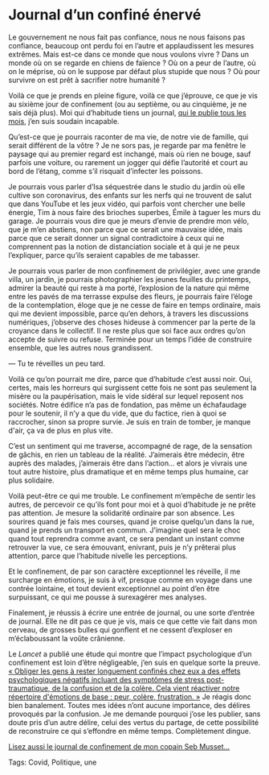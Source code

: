 # Journal d’un confiné énervé

Le gouvernement ne nous fait pas confiance, nous ne nous faisons pas confiance, beaucoup ont perdu foi en l’autre et applaudissent les mesures extrêmes. Mais est-ce dans ce monde que nous voulons vivre ? Dans un monde où on se regarde en chiens de faïence ? Où on a peur de l’autre, où on le méprise, où on le suppose par défaut plus stupide que nous ? Où pour survivre on est prêt à sacrifier notre humanité ?

Voilà ce que je prends en pleine figure, voilà ce que j’éprouve, ce que je vis au sixième jour de confinement (ou au septième, ou au cinquième, je ne sais déjà plus). Moi qui d’habitude tiens un journal, [qui le publie tous les mois](https://tcrouzet.com/carnets/), j’en suis soudain incapable.

Qu’est-ce que je pourrais raconter de ma vie, de notre vie de famille, qui serait différent de la vôtre ? Je ne sors pas, je regarde par ma fenêtre le paysage qui au premier regard est inchangé, mais où rien ne bouge, sauf parfois une voiture, ou rarement un jogger qui défie l’autorité et court au bord de l’étang, comme s’il risquait d’infecter les poissons.

Je pourrais vous parler d’Isa séquestrée dans le studio du jardin où elle cultive son coronavirus, des enfants sur les nerfs qui ne trouvent de salut que dans YouTube et les jeux vidéo, qui parfois vont chercher une belle énergie, Tim à nous faire des brioches superbes, Émile à taguer les murs du garage. Je pourrais vous dire que je meurs d’envie de prendre mon vélo, que je m’en abstiens, non parce que ce serait une mauvaise idée, mais parce que ce serait donner un signal contradictoire à ceux qui ne comprennent pas la notion de distanciation sociale et à qui je ne peux l’expliquer, parce qu’ils seraient capables de me tabasser.

Je pourrais vous parler de mon confinement de privilégier, avec une grande villa, un jardin, je pourrais photographier les jeunes feuilles du printemps, admirer la beauté qui reste à ma porté, l’explosion de la nature qui même entre les pavés de ma terrasse expulse des fleurs, je pourrais faire l’éloge de la contemplation, éloge que je ne cesse de faire en temps ordinaire, mais qui me devient impossible, parce qu’en dehors, à travers les discussions numériques, j’observe des choses hideuse à commencer par la perte de la croyance dans le collectif. Il ne reste plus que soi face aux ordres qu’on accepte de suivre ou refuse. Terminée pour un temps l’idée de construire ensemble, que les autres nous grandissent.

— Tu te réveilles un peu tard.

Voilà ce qu’on pourrait me dire, parce que d’habitude c’est aussi noir. Oui, certes, mais les horreurs qui surgissent cette fois ne sont pas seulement la misère ou la paupérisation, mais le vide sidéral sur lequel reposent nos sociétés. Notre édifice n’a pas de fondation, pas même un échafaudage pour le soutenir, il n’y a que du vide, que du factice, rien à quoi se raccrocher, sinon sa propre survie. Je suis en train de tomber, je manque d'air, ça va de plus en plus vite.

C’est un sentiment qui me traverse, accompagné de rage, de la sensation de gâchis, en rien un tableau de la réalité. J’aimerais être médecin, être auprès des malades, j’aimerais être dans l’action… et alors je vivrais une tout autre histoire, plus dramatique et en même temps plus humaine, car plus solidaire.

Voilà peut-être ce qui me trouble. Le confinement m’empêche de sentir les autres, de percevoir ce qu’ils font pour moi et à quoi d’habitude je ne prête pas attention. Je mesure la solidarité ordinaire par son absence. Les sourires quand je fais mes courses, quand je croise quelqu’un dans la rue, quand je prends un transport en commun. J’imagine quel sera le choc quand tout reprendra comme avant, ce sera pendant un instant comme retrouver la vue, ce sera émouvant, enivrant, puis je n’y prêterai plus attention, parce que l’habitude nivelle les perceptions.

Et le confinement, de par son caractère exceptionnel les réveille, il me surcharge en émotions, je suis à vif, presque comme en voyage dans une contrée lointaine, et tout devient exceptionnel au point d’en être surpuissant, ce qui me pousse à surexagérer mes analyses.

Finalement, je réussis à écrire une entrée de journal, ou une sorte d’entrée de journal. Elle ne dit pas ce que je vis, mais ce que cette vie fait dans mon cerveau, de grosses bulles qui gonflent et ne cessent d’exploser en m’éclaboussant la voûte crânienne.

Le *Lancet* a publié une étude qui montre que l’impact psychologique d’un confinement est loin d’être négligeable, j’en suis en quelque sorte la preuve. [« Obliger les gens à rester longuement confinés chez eux a des effets psychologiques négatifs incluant des symptômes de stress post-traumatique, de la confusion et de la colère. Cela vient réactiver notre répertoire d'émotions de base : peur, colère, frustration. »](https://www.20minutes.fr/monde/2745119-20200321-coronavirus-suisse-durcit-mesures-ecarte-tout-confinement) Je réagis donc bien banalement. Toutes mes idées n’ont aucune importance, des délires provoqués par la confusion. Je me demande pourquoi j’ose les publier, sans doute pris d’un autre délire, celui des vertus du partage, de cette possibilité de reconstruire ce qui s’effondre en même temps. Complètement dingue.

[Lisez aussi le journal de confinement de mon copain Seb Musset…](http://sebmusset.blogspot.com/search/label/confinement)

Tags: Covid, Politique, une